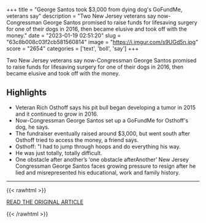 +++
title = "George Santos took $3,000 from dying dog's GoFundMe, veterans say"
description = "Two New Jersey veterans say now-Congressman George Santos promised to raise funds for lifesaving surgery for one of their dogs in 2016, then became elusive and took off with the money."
date = "2023-01-19 02:51:20"
slug = "63c8b008c03f2cb581560814"
image = "https://i.imgur.com/s9UGd5n.jpg"
score = "2654"
categories = ['text', 'boll', 'say']
+++

Two New Jersey veterans say now-Congressman George Santos promised to raise funds for lifesaving surgery for one of their dogs in 2016, then became elusive and took off with the money.

## Highlights

- Veteran Rich Osthoff says his pit bull began developing a tumor in 2015 and it continued to grow in 2016.
- Now-Congressman George Santos set up a GoFundMe for Osthoff's dog, he says.
- The fundraiser eventually raised around $3,000, but went south after Osthoff tried to access the money, a friend says.
- Osthoff: "I had to jump through hoops and do everything his way.
- He was just totally, totally difficult.
- One obstacle after another’s ‘one obstacle afterAnother’ New Jersey Congressman George Santos faces growing pressure to resign after he lied and misrepresented his educational, work and family history.

---

{{< rawhtml >}}
  <p class="article-category">
    <a target="_blank" href="https://www.cnn.com/2023/01/18/politics/george-santos-veteran-dog-gofundme/index.html">READ THE ORIGINAL ARTICLE</a>
  </p>
{{< /rawhtml >}}
